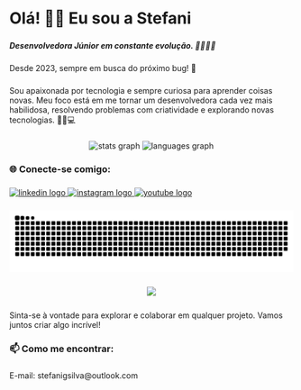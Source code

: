<h1 align="left">Olá! 👋🏾 Eu sou a Stefani</h1>

###

<h5 align="left">Desenvolvedora Júnior em constante evolução. 👩🏾‍💻🚀</h5>

###

<p align="left">Desde 2023, sempre em busca do próximo bug! 🐛</p>

###

<p align="left">Sou apaixonada por tecnologia e sempre curiosa para aprender coisas novas. Meu foco está em me tornar um desenvolvedora cada vez mais habilidosa, resolvendo problemas com criatividade e explorando novas tecnologias. 🎯💡💻</p>

###

<div align="center">
  <img src="https://github-readme-stats.vercel.app/api?username=StefaniSS&hide_title=false&hide_rank=false&show_icons=true&include_all_commits=true&count_private=true&disable_animations=false&theme=dracula&locale=en&hide_border=false&order=1" height="150" alt="stats graph"  />
  <img src="https://github-readme-stats.vercel.app/api/top-langs?username=StefaniSS&locale=en&hide_title=false&layout=compact&card_width=320&langs_count=5&theme=dracula&hide_border=false&order=2" height="150" alt="languages graph"  />
</div>

###

<h3 align="left">🌐 Conecte-se comigo:</h3>

###

<div align="left">
  <a href="https://www.linkedin.com/in/stefani-silva-720b9b290/" target="_blank">
    <img src="https://raw.githubusercontent.com/maurodesouza/profile-readme-generator/master/src/assets/icons/social/linkedin/default.svg" width="52" height="40" alt="linkedin logo"  />
  </a>
  <a href="https://www.instagram.com/dev_inprogress/" target="_blank">
    <img src="https://raw.githubusercontent.com/maurodesouza/profile-readme-generator/master/src/assets/icons/social/instagram/default.svg" width="52" height="40" alt="instagram logo"  />
  </a>
  <a href="https://www.youtube.com/@dev_inprogress" target="_blank">
    <img src="https://raw.githubusercontent.com/maurodesouza/profile-readme-generator/master/src/assets/icons/social/youtube/default.svg" width="52" height="40" alt="youtube logo"  />
  </a>
</div>

###

<img src="https://raw.githubusercontent.com/StefaniSS/StefaniSS/output/snake.svg" alt="Snake animation" />

###

<div align="center">
  <img height="200" src="https://giphy.com/gifs/steven-universe-su-garnet-6w4yjSjHd66Na"  />
</div>

###

<p align="left">Sinta-se à vontade para explorar e colaborar em qualquer projeto. Vamos juntos criar algo incrível!</p>

###

<h3 align="left">📫 Como me encontrar:</h3>

###

<p align="left">E-mail: stefanigsilva@outlook.com</p>

###
